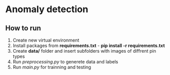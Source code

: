 # Anomaly detection

## How to run
1. Create new virtual environment
2. Install packages from **requirements.txt** - **pip install -r requirements.txt**
3. Create **data/** folder and insert subfolders with images of diffrent pin types
4. Run *preprocessing.py* to generete data and labels
5. Run *main.py* for trainning and testing

